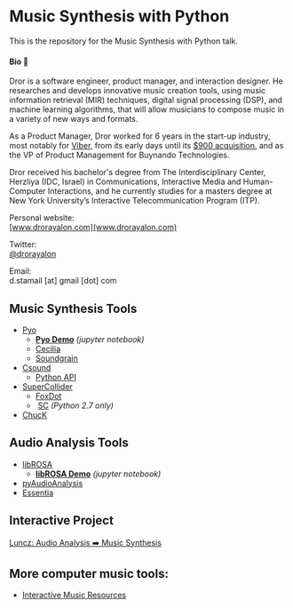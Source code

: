 # Music Synthesis with Python
This is the repository for the Music Synthesis with Python talk.

#### Bio 👋
Dror is a software engineer, product manager, and interaction designer. He researches and develops innovative music creation tools, using music information retrieval (MIR) techniques, digital signal processing (DSP), and machine learning algorithms, that will allow musicians to compose music in a variety of new ways and formats.  

As a Product Manager, Dror worked for 6 years in the start-up industry, most notably for [Viber](https://www.viber.com/), from its early days until its [$900 acquisition](https://techcrunch.com/2014/02/13/japanese-internet-giant-rakuten-acquires-viber-for-900m/), and as the VP of Product Management for Buynando Technologies.  

Dror received his bachelor's degree from The Interdisciplinary Center, Herzliya (IDC, Israel) in Communications, Interactive Media and Human-Computer Interactions, and he currently studies for a masters degree at New York University’s Interactive Telecommunication Program (ITP).  

Personal website:  
[www.drorayalon.com](www.drorayalon.com)  

Twitter:  
 [@drorayalon](www.twitter.com/drorayalon)

Email:  
d.stamail [at] gmail [dot] com



## Music Synthesis Tools
- [Pyo](http://ajaxsoundstudio.com/software/pyo/)
  - **[Pyo Demo](https://dodiku.github.io/music-synthesis-with-python/02_Pyo_demo/)** *(jupyter notebook)*
  - [Cecilia](http://ajaxsoundstudio.com/software/cecilia/)
  - [Soundgrain](http://ajaxsoundstudio.com/software/soundgrain/)
- [Csound](http://www.csounds.com/)
  - [Python API](https://github.com/fggp/ctcsound)
- [SuperCollider](http://supercollider.github.io/)
  - [FoxDot](http://foxdot.org/)
  -  [SC](https://pypi.python.org/pypi/SC  ) *(Python 2.7 only)*
- [ChucK](http://chuck.cs.princeton.edu/)

## Audio Analysis Tools
- [libROSA](https://librosa.github.io/librosa/)
  - **[libROSA Demo](https://dodiku.github.io/music-synthesis-with-python/03_librosa_demo/)** *(jupyter notebook)*
- [pyAudioAnalysis](https://github.com/tyiannak/pyAudioAnalysis)
- [Essentia](http://essentia.upf.edu/documentation/)

## Interactive Project
[Luncz: Audio Analysis ➡️ Music Synthesis](https://www.youtube.com/watch?v=tDfZ33jsTyk)


## More computer music tools:
- [Interactive Music Resources](https://github.com/juniorxsound/Interactive-Music)
